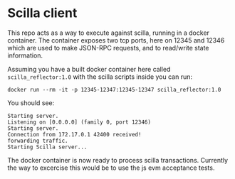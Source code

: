 # Scilla client

This repo acts as a way to execute against scilla, running in a docker container. The container exposes two tcp ports, here on 12345 and 12346 which are used to make JSON-RPC requests, and to read/write state information.

Assuming you have a built docker container here called `scilla_reflector:1.0` with the scilla scripts inside you can run:

```
docker run --rm -it -p 12345-12347:12345-12347 scilla_reflector:1.0
```

You should see:

```
Starting server.
Listening on [0.0.0.0] (family 0, port 12346)
Starting server.
Connection from 172.17.0.1 42400 received!
forwarding traffic.
Starting Scilla server...
```

The docker container is now ready to process scilla transactions. Currently the way to excercise this would be to use the js evm acceptance tests.
